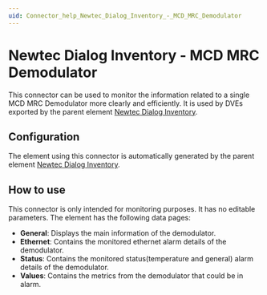 ```yaml
---
uid: Connector_help_Newtec_Dialog_Inventory_-_MCD_MRC_Demodulator
---
```


# Newtec Dialog Inventory - MCD MRC Demodulator

This connector can be used to monitor the information related to a single MCD MRC Demodulator more clearly and efficiently. It is used by DVEs exported by the parent element [Newtec Dialog Inventory](xref:Connector_help_Newtec_Dialog_Inventory_Technical).

## Configuration

The element using this connector is automatically generated by the parent element [Newtec Dialog Inventory](xref:Connector_help_Newtec_Dialog_Inventory_Technical).

## How to use

This connector is only intended for monitoring purposes. It has no editable parameters.
The element has the following data pages:

- **General**: Displays the main information of the demodulator.
- **Ethernet**: Contains the monitored ethernet alarm details of the demodulator.
- **Status**: Contains the monitored status(temperature and general) alarm details of the demodulator.
- **Values**: Contains the metrics from the demodulator that could be in alarm.